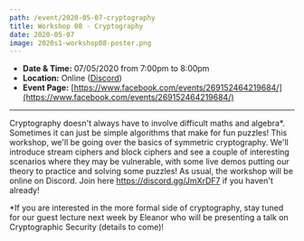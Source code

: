 ```yaml
---
path: /event/2020-05-07-cryptography
title: Workshop 08 - Cryptography
date: 2020-05-07
image: 2020s1-workshop08-poster.png
---
```


- **Date & Time:** 07/05/2020 from 7:00pm to 8:00pm
- **Location:** Online ([Discord](https://discord.gg/JmXrDF7))
- **Event Page:** [https://www.facebook.com/events/269152464219684/](https://www.facebook.com/events/269152464219684/)

---

Cryptography doesn't always have to involve difficult maths and algebra*. Sometimes it can just be simple algorithms that make for fun puzzles! This workshop, we'll be going over the basics of symmetric cryptography. We'll introduce stream ciphers and block ciphers and see a couple of interesting scenarios where they may be vulnerable, with some live demos putting our theory to practice and solving some puzzles! As usual, the workshop will be online on Discord. Join here https://discord.gg/JmXrDF7 if you haven't already!

*If you are interested in the more formal side of cryptography, stay tuned for our guest lecture next week by Eleanor who will be presenting a talk on Cryptographic Security (details to come)!
